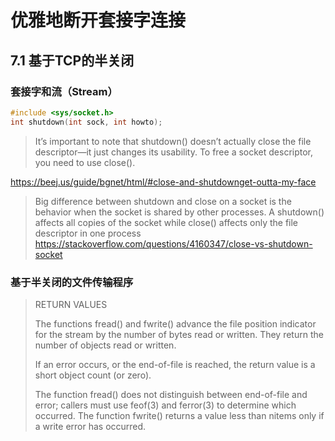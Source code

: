# 优雅地断开套接字连接


## 7.1 基于TCP的半关闭

### 套接字和流（Stream）

``` c
#include <sys/socket.h>
int shutdown(int sock, int howto);
```

> It’s important to note that shutdown() doesn’t actually close the file descriptor—it just changes its usability. To free a socket descriptor, you need to use close().

https://beej.us/guide/bgnet/html/#close-and-shutdownget-outta-my-face

> Big difference between shutdown and close on a socket is the behavior when the socket is shared by other processes. A shutdown() affects all copies of the socket while close() affects only the file descriptor in one process
https://stackoverflow.com/questions/4160347/close-vs-shutdown-socket


### 基于半关闭的文件传输程序

> RETURN VALUES
>
> The functions fread() and fwrite() advance the file position indicator for the stream by the number of bytes read or written.  They return the number of objects read or written.
>
> If an error occurs, or the end-of-file is reached, the return value is a short object count (or zero).
>
> The function fread() does not distinguish between end-of-file and error; callers must use feof(3) and ferror(3) to determine which occurred.  The function fwrite() returns a value less than nitems only if a write error has occurred.
